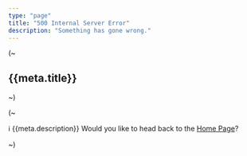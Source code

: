 ```yaml
---
type: "page"
title: "500 Internal Server Error"
description: "Something has gone wrong."
---
```


(~

## {{meta.title}}

~)

(~

:information_source: {{meta.description}} Would you like to head back to the [Home Page](/)?

~)